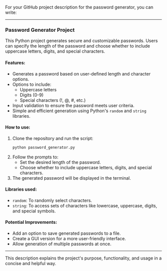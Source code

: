 For your GitHub project description for the password generator, you can write:

---

### Password Generator Project

This Python project generates secure and customizable passwords. Users can specify the length of the password and choose whether to include uppercase letters, digits, and special characters.

#### Features:
- Generates a password based on user-defined length and character options.
- Options to include:
  - Uppercase letters
  - Digits (0-9)
  - Special characters (!, @, #, etc.)
- Input validation to ensure the password meets user criteria.
- Simple and efficient generation using Python's `random` and `string` libraries.

#### How to use:
1. Clone the repository and run the script:
   ```bash
   python password_generator.py
   ```
2. Follow the prompts to:
   - Set the desired length of the password.
   - Choose whether to include uppercase letters, digits, and special characters.
3. The generated password will be displayed in the terminal.

#### Libraries used:
- `random`: To randomly select characters.
- `string`: To access sets of characters like lowercase, uppercase, digits, and special symbols.

#### Potential Improvements:
- Add an option to save generated passwords to a file.
- Create a GUI version for a more user-friendly interface.
- Allow generation of multiple passwords at once.

---

This description explains the project's purpose, functionality, and usage in a concise and helpful way.
